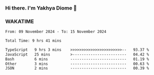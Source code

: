 ### Hi there. I'm Yakhya Diome 👋

### WAKATIME
<!--START_SECTION:waka-->

```txt
From: 09 November 2024 - To: 15 November 2024

Total Time: 9 hrs 41 mins

TypeScript   9 hrs 3 mins    >>>>>>>>>>>>>>>>>>>>>>>--   93.37 %
JavaScript   25 mins         >------------------------   04.42 %
Bash         6 mins          -------------------------   01.19 %
Other        3 mins          -------------------------   00.63 %
JSON         2 mins          -------------------------   00.39 %
```

<!--END_SECTION:waka-->
